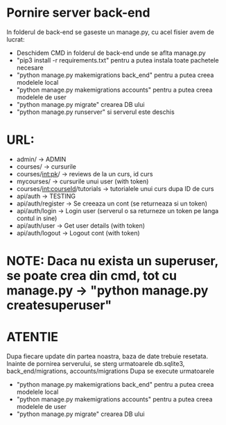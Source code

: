# Pornire server back-end

In folderul de back-end se gaseste un manage.py, cu acel fisier avem de lucrat:
- Deschidem CMD in folderul de back-end unde se aflta manage.py
- "pip3 install -r requirements.txt" pentru a putea instala toate pachetele necesare
- "python manage.py makemigrations back_end" pentru a putea creea modelele local
- "python manage.py makemigrations accounts" pentru a putea creea modelele de user
- "python manage.py migrate" crearea DB ului
- "python manage.py runserver" si serverul este deschis

# URL:
  - admin/ -> ADMIN
  - courses/ -> cursurile
  - courses/<int:pk>/ -> reviews de la un curs, id curs
  - mycourses/ -> cursurile unui user (with token)
  - courses/<int:courseId>/tutorials -> tutorialele unui curs dupa ID de curs
  - api/auth -> TESTING
  - api/auth/register -> Se creeaza un cont (se returneaza si un token)
  - api/auth/login -> Login user (serverul o sa returneze un token pe langa contul in sine)
  - api/auth/user -> Get user details (with token)
  - api/auth/logout -> Logout cont (with token)

# NOTE: Daca nu exista un superuser, se poate crea din cmd, tot cu manage.py -> "python manage.py createsuperuser"

# ATENTIE

Dupa fiecare update din partea noastra, baza de date trebuie resetata. Inainte de pornirea serverului, se sterg urmatoarele db.sqlite3, back_end/migrations, accounts/migrations
Dupa se execute urmatoarele
- "python manage.py makemigrations back_end" pentru a putea creea modelele local
- "python manage.py makemigrations accounts" pentru a putea creea modelele de user
- "python manage.py migrate" crearea DB ului
